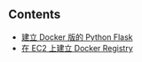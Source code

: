 ## Contents
- [建立 Docker 版的 Python Flask](https://github.com/ArcherHuang/Docker/tree/master/01%20%20Python-Flask#contents)
- [在 EC2 上建立 Docker Registry](https://github.com/ArcherHuang/Docker/tree/master/02%20%20EC2-Docker-Registry#contents)


